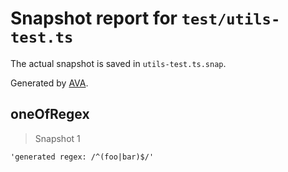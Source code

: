 # Snapshot report for `test/utils-test.ts`

The actual snapshot is saved in `utils-test.ts.snap`.

Generated by [AVA](https://ava.li).

## oneOfRegex

> Snapshot 1

    'generated regex: /^(foo|bar)$/'
